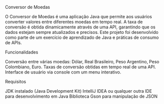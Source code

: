 Conversor de Moedas

O Conversor de Moedas é uma aplicação Java que permite aos usuários converter valores entre diferentes moedas em tempo real. A taxa de conversão é obtida dinamicamente através de uma API, garantindo que os dados estejam sempre atualizados e precisos. Este projeto foi desenvolvido como parte de um exercício de aprendizado de Java e práticas de consumo de APIs.

Funcionalidades

Conversão entre várias moedas: Dólar, Real Brasileiro, Peso Argentino, Peso Colombiano, Euro.
Taxas de conversão obtidas em tempo real de uma API.
Interface de usuário via console com um menu interativo.

Requisitos

JDK instalado (Java Development Kit)
IntelliJ IDEA ou qualquer outra IDE para desenvolvimento em Java
Biblioteca Gson para manipulação de JSON
